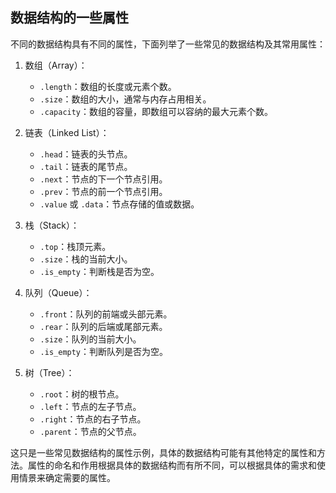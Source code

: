 ## 数据结构的一些属性

不同的数据结构具有不同的属性，下面列举了一些常见的数据结构及其常用属性：

1. 数组（Array）：
   - `.length`：数组的长度或元素个数。
   - `.size`：数组的大小，通常与内存占用相关。
   - `.capacity`：数组的容量，即数组可以容纳的最大元素个数。

2. 链表（Linked List）：
   - `.head`：链表的头节点。
   - `.tail`：链表的尾节点。
   - `.next`：节点的下一个节点引用。
   - `.prev`：节点的前一个节点引用。
   - `.value` 或 `.data`：节点存储的值或数据。

3. 栈（Stack）：
   - `.top`：栈顶元素。
   - `.size`：栈的当前大小。
   - `.is_empty`：判断栈是否为空。

4. 队列（Queue）：
   - `.front`：队列的前端或头部元素。
   - `.rear`：队列的后端或尾部元素。
   - `.size`：队列的当前大小。
   - `.is_empty`：判断队列是否为空。

5. 树（Tree）：
   - `.root`：树的根节点。
   - `.left`：节点的左子节点。
   - `.right`：节点的右子节点。
   - `.parent`：节点的父节点。

这只是一些常见数据结构的属性示例，具体的数据结构可能有其他特定的属性和方法。属性的命名和作用根据具体的数据结构而有所不同，可以根据具体的需求和使用情景来确定需要的属性。